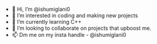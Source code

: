 - 👋 Hi, I’m @ishumiglani0
- 👀 I’m interested in coding and making new projects
- 🌱 I’m currently learning C++
- 💞️ I’m looking to collaborate on projects that upboost me.
- 📫 Dm me on my insta handle - @ishumiglani0

<!---
ishumiglani0/ishumiglani0 is a ✨ special ✨ repository because its `README.md` (this file) appears on your GitHub profile.
You can click the Preview link to take a look at your changes.
--->
